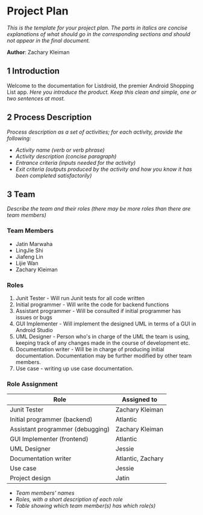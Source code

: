 # Project Plan

*This is the template for your project plan. The parts in italics are concise explanations of what should go in the corresponding sections and should not appear in the final document.*

**Author**: Zachary Kleiman

## 1 Introduction

Welcome to the documentation for Listdroid, the premier Android Shopping List app.
*Here you introduce the product. Keep this  clean and simple, one or two sentences at most.*

## 2 Process Description

*Process description as a set of activities; for each activity, provide the following:*

- *Activity name (verb or verb phrase)*
- *Activity description (concise paragraph)*
- *Entrance criteria (inputs needed for the activity)*
- *Exit criteria (outputs produced by the activity and how you know it has been completed satisfactorily)*

## 3 Team

*Describe the team and their roles (there may be more roles than there are team members)*
### Team Members
- Jatin Marwaha
- LingJie Shi
- Jiafeng Lin
- Lijie Wan
- Zachary Kleiman

### Roles
1. Junit Tester - Will run Junit tests for all code written
2. Initial programmer - Will write the code for backend functions
3. Assistant programmer - Will be consulted if initial programmer has issues or bugs
4. GUI Implementer - Will implement the designed UML in terms of a GUI in Android Studio 
5. UML Designer - Person who's in charge of the UML the team is using, keeping track of any changes made in the course of development etc.
6. Documentation writer - Will be in charge of producing initial documentation. Documentation may be further modified by other team members.
7. Use case - writing up use case documentation.
### Role Assignment

| Role                               | Assigned to               |
|------------------------------------|---------------------------|
| Junit Tester                       | Zachary Kleiman           |
| Initial programmer (backend)       | Atlantic                  |
| Assistant programmer (debugging)   | Zachary Kleiman           |
| GUI Implementer (frontend)         | Atlantic                    |
| UML Designer                       | Jessie                    |
| Documentation writer               | Atlantic, Zachary         |
| Use case                           | Jessie                    |
| Project design                     | Jatin
- *Team members' names*
- *Roles, with a short description of each role*
- *Table showing which team member(s) has which role(s)*
